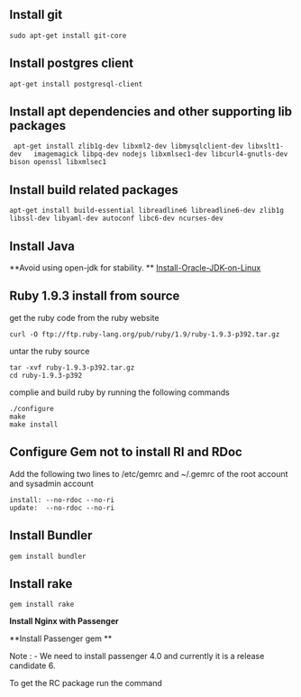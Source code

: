 ## Install git

```
sudo apt-get install git-core
```

## Install postgres client 

```
apt-get install postgresql-client
```

## Install apt dependencies and other supporting lib packages

```
 apt-get install zlib1g-dev libxml2-dev libmysqlclient-dev libxslt1-dev   imagemagick libpq-dev nodejs libxmlsec1-dev libcurl4-gnutls-dev bison openssl libxmlsec1 
```

## Install build related packages

```
apt-get install build-essential libreadline6 libreadline6-dev zlib1g libssl-dev libyaml-dev autoconf libc6-dev ncurses-dev  

```

## Install Java

**Avoid using open-jdk for stability. **
 [Install-Oracle-JDK-on-Linux](https://github.com/m-narayan/beacon/wiki/Install-Oracle-JDK-on-Linux) 

## Ruby 1.9.3 install from source

get the ruby code from the ruby website

```
curl -O ftp://ftp.ruby-lang.org/pub/ruby/1.9/ruby-1.9.3-p392.tar.gz
```

untar the ruby source 

```
tar -xvf ruby-1.9.3-p392.tar.gz
cd ruby-1.9.3-p392
```
complie and build ruby by running the following commands

```
./configure  
make  
make install 
```

## Configure Gem not to install RI and RDoc

Add the following two lines to /etc/gemrc and ~/.gemrc of the root account and sysadmin account

```
install: --no-rdoc --no-ri 
update:  --no-rdoc --no-ri
```

## Install Bundler

```
gem install bundler
```

## Install rake

```
gem install rake
```

**Install Nginx with Passenger**

**Install Passenger gem **

Note : - We need to install passenger 4.0 and currently it is a release candidate 6. 

To get the RC package run the command 
